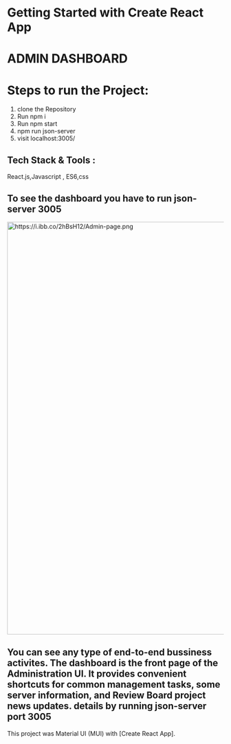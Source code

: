 # Getting Started with Create React App

# ADMIN DASHBOARD
# Steps to run the Project:
1. clone the Repository
2. Run npm i 
3. Run npm start
4. npm run json-server
5. visit localhost:3005/


## Tech Stack & Tools :
React.js,Javascript , ES6,css


<h2>To see the dashboard you have to run json-server 3005</h2>
<img width="960" alt="https://i.ibb.co/2hBsH12/Admin-page.png">

<h2>You can see any type of end-to-end bussiness activites. The dashboard is the front page of the Administration UI. It provides convenient shortcuts for common management tasks, some server information, and Review Board project news updates. details by running json-server port 3005</h2>


This project was Material UI (MUI) with [Create React App].
